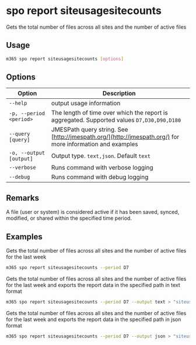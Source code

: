 # spo report siteusagesitecounts

Gets the total number of files across all sites and the number of active files

## Usage

```sh
m365 spo report siteusagesitecounts [options]
```

## Options

Option|Description
------|-----------
`--help`|output usage information
`-p, --period <period>`|The length of time over which the report is aggregated. Supported values `D7,D30,D90,D180`
`--query [query]`|JMESPath query string. See [http://jmespath.org/](http://jmespath.org/) for more information and examples
`-o, --output [output]`|Output type. `text,json`. Default `text`
`--verbose`|Runs command with verbose logging
`--debug`|Runs command with debug logging

## Remarks

A file (user or system) is considered active if it has been saved, synced, modified, or shared within the specified time period.

## Examples

Gets the total number of files across all sites and the number of active files for the last week

```sh
m365 spo report siteusagesitecounts --period D7
```

Gets the total number of files across all sites and the number of active files for the last week and exports the report data in the specified path in text format

```sh
m365 spo report siteusagesitecounts --period D7 --output text > "siteusagesitecounts.txt"
```

Gets the total number of files across all sites and the number of active files for the last week and exports the report data in the specified path in json format

```sh
m365 spo report siteusagesitecounts --period D7 --output json > "siteusagesitecounts.json"
```
